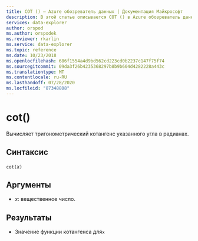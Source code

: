 ```yaml
---
title: COT () — Azure обозреватель данных | Документация Майкрософт
description: В этой статье описывается COT () в Azure обозреватель данных.
services: data-explorer
author: orspod
ms.author: orspodek
ms.reviewer: rkarlin
ms.service: data-explorer
ms.topic: reference
ms.date: 10/23/2018
ms.openlocfilehash: 686f1554a4d9bd562cd223cd0b2237c147f75f74
ms.sourcegitcommit: 09da3f26b4235368297b8b9b604d4282228a443c
ms.translationtype: MT
ms.contentlocale: ru-RU
ms.lasthandoff: 07/28/2020
ms.locfileid: "87348808"
---
```

# <a name="cot"></a>cot()

Вычисляет тригонометрический котангенс указанного угла в радианах.

## <a name="syntax"></a>Синтаксис

`cot(`*x*`)`

## <a name="arguments"></a>Аргументы

* *x*: вещественное число.

## <a name="returns"></a>Результаты

* Значение функции котангенса для`x`